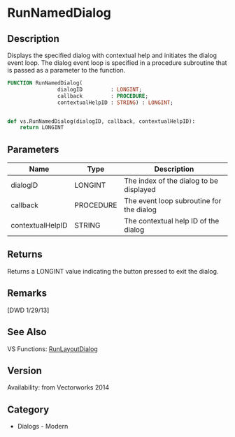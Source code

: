 # RunNamedDialog

## Description
Displays the specified dialog with contextual help and initiates the dialog event loop. The dialog event loop is specified in a procedure subroutine that is passed as a parameter to the function.

```pascal
FUNCTION RunNamedDialog(
				dialogID         : LONGINT;
				callback         : PROCEDURE;
				contextualHelpID : STRING) : LONGINT;
```

```python

def vs.RunNamedDialog(dialogID, callback, contextualHelpID):
    return LONGINT
```

## Parameters
|Name|Type|Description|
|---|---|---|
|dialogID|LONGINT|The index of the dialog to be displayed|
|callback|PROCEDURE|The event loop subroutine for the dialog|
|contextualHelpID|STRING|The contextual help ID of the dialog|

## Returns
Returns a LONGINT value indicating the button pressed to exit the dialog.

## Remarks
[DWD 1/29/13]

## See Also
VS Functions:
[RunLayoutDialog](RunLayoutDialog.md)

## Version
Availability: from Vectorworks 2014
## Category
* Dialogs - Modern

